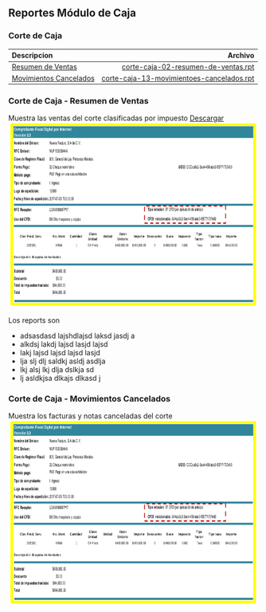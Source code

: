 ## Reportes Módulo de Caja

### Corte de Caja

|Descripcion|Archivo|
|:---|---:|
|[Resumen de Ventas](#corte-de-caja---resumen-de-ventas)  			|  [corte-caja-02-resumen-de-ventas.rpt](./files/corte-caja-02-resumen-de-ventas.rpt)
|[Movimientos Cancelados](#corte-de-caja---movimientos-cancelados)	|  [corte-caja-13-movimientoes-cancelados.rpt](./files/corte-caja-02-resumen-de-ventas.rpt)





### Corte de Caja - Resumen de Ventas

Muestra las ventas del corte clasificadas por impuesto
[Descargar](./files/corte-caja-02-resumen-de-ventas.rpt)
![](./files/corte-caja-02-resumen-de-ventas.png)

Los reports son
- adsasdasd lajshdlajsd laksd jasdj a
- alkdsj lakdj lajsd lasjd lajsd
- lakj lajsd lajsd lajsd lasjd
- lja slj dlj saldkj asldj asdlja
- lkj alsj lkj dlja dslkja sd
- lj asldkjsa dlkajs dlkasd j





### Corte de Caja - Movimientos Cancelados

Muestra los facturas y notas canceladas del corte
![](./files/corte-caja-02-resumen-de-ventas.png)
